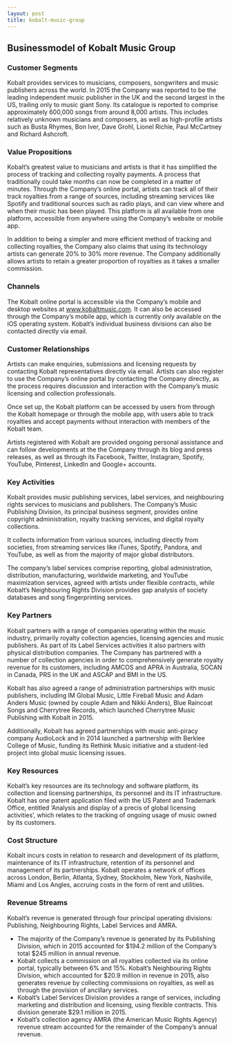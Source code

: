 ```yaml
---
layout: post
title: kobalt-music-group
---
```


Businessmodel of Kobalt Music Group
------------------------------------

### Customer Segments

Kobalt provides services to musicians, composers, songwriters and music publishers across the world. In 2015 the Company was reported to be the leading independent music publisher in the UK and the second largest in the US, trailing only to music giant Sony. Its catalogue is reported to comprise approximately 600,000 songs from around 8,000 artists. This includes relatively unknown musicians and composers, as well as high-profile artists such as Busta Rhymes, Bon Iver, Dave Grohl, Lionel Richie, Paul McCartney and Richard Ashcroft.

### Value Propositions

Kobalt’s greatest value to musicians and artists is that it has simplified the process of tracking and collecting royalty payments. A process that traditionally could take months can now be completed in a matter of minutes. Through the Company’s online portal, artists can track all of their track royalties from a range of sources, including streaming services like Spotify and traditional sources such as radio plays, and can view where and when their music has been played. This platform is all available from one platform, accessible from anywhere using the Company’s website or mobile app.

In addition to being a simpler and more efficient method of tracking and collecting royalties, the Company also claims that using its technology artists can generate 20% to 30% more revenue. The Company additionally allows artists to retain a greater proportion of royalties as it takes a smaller commission.

### Channels

The Kobalt online portal is accessible via the Company’s mobile and desktop websites at www.kobaltmusic.com. It can also be accessed through the Company’s mobile app, which is currently only available on the iOS operating system. Kobalt’s individual business divisions can also be contacted directly via email.

### Customer Relationships

Artists can make enquiries, submissions and licensing requests by contacting Kobalt representatives directly via email. Artists can also register to use the Company’s online portal by contacting the Company directly, as the process requires discussion and interaction with the Company’s music licensing and collection professionals.

Once set up, the Kobalt platform can be accessed by users from through the Kobalt homepage or through the mobile app, with users able to track royalties and accept payments without interaction with members of the Kobalt team.

Artists registered with Kobalt are provided ongoing personal assistance and can follow developments at the the Company through its blog and press releases, as well as through its Facebook, Twitter, Instagram, Spotify, YouTube, Pinterest, LinkedIn and Google+ accounts.

### Key Activities

Kobalt provides music publishing services, label services, and neighbouring rights services to musicians and publishers. The Company’s Music Publishing Division, its principal business segment, provides online copyright administration, royalty tracking services, and digital royalty collections.

It collects information from various sources, including directly from societies, from streaming services like iTunes, Spotify, Pandora, and YouTube, as well as from the majority of major global distributors.

The company’s label services comprise reporting, global administration, distribution, manufacturing, worldwide marketing, and YouTube maximization services, agreed with artists under flexible contracts, while Kobalt’s Neighbouring Rights Division provides gap analysis of society databases and song fingerprinting services.

### Key Partners

Kobalt partners with a range of companies operating within the music industry, primarily royalty collection agencies, licensing agencies and music publishers. As part of its Label Services activities it also partners with physical distribution companies. The Company has partnered with a number of collection agencies in order to comprehensively generate royalty revenue for its customers, including AMCOS and APRA in Australia, SOCAN in Canada, PRS in the UK and ASCAP and BMI in the US.

Kobalt has also agreed a range of administration partnerships with music publishers, including IM Global Music, Little Fireball Music and Adam Anders Music (owned by couple Adam and Nikki Anders), Blue Raincoat Songs and Cherrytree Records, which launched Cherrytree Music Publishing with Kobalt in 2015.

Additionally, Kobalt has agreed partnerships with music anti-piracy company AudioLock and in 2014 launched a partnership with Berklee College of Music, funding its Rethink Music initiative and a student-led project into global music licensing issues.

### Key Resources

Kobalt’s key resources are its technology and software platform, its collection and licensing partnerships, its personnel and its IT infrastructure. Kobalt has one patent application filed with the US Patent and Trademark Office, entitled ‘Analysis and display of a precis of global licensing activities’, which relates to the tracking of ongoing usage of music owned by its customers.

### Cost Structure

Kobalt incurs costs in relation to research and development of its platform, maintenance of its IT infrastructure, retention of its personnel and management of its partnerships. Kobalt operates a network of offices across London, Berlin, Atlanta, Sydney, Stockholm, New York, Nashville, Miami and Los Angles, accruing costs in the form of rent and utilities.

### Revenue Streams

Kobalt’s revenue is generated through four principal operating divisions: Publishing, Neighbouring Rights, Label Services and AMRA.

 * The majority of the Company’s revenue is generated by its Publishing Division, which in 2015 accounted for $194.2 million of the Company’s total $245 million in annual revenue.
* Kobalt collects a commission on all royalties collected via its online portal, typically between 6% and 15%. Kobalt’s Neighbouring Rights Division, which accounted for $20.9 million in revenue in 2015, also generates revenue by collecting commissions on royalties, as well as through the provision of ancillary services.
* Kobalt’s Label Services Division provides a range of services, including marketing and distribution and licensing, using flexible contracts. This division generate $29.1 million in 2015.
* Kobalt’s collection agency AMRA (the American Music Rights Agency) revenue stream accounted for the remainder of the Company’s annual revenue.
